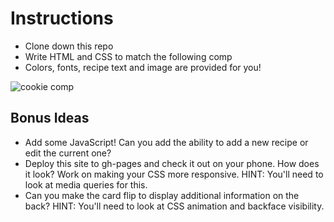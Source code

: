 # Instructions

- Clone down this repo 
- Write HTML and CSS to match the following comp
- Colors, fonts, recipe text and image are provided for you!

![cookie comp](https://github.com/turingschool-examples/cookie-comp/blob/main/images/cookieComp.png)

## Bonus Ideas
- Add some JavaScript! Can you add the ability to add a new recipe or edit the current one? 
- Deploy this site to gh-pages and check it out on your phone. How does it look? Work on making your CSS more responsive. HINT: You'll need to look at media queries for this. 
- Can you make the card flip to display additional information on the back? HINT: You'll need to look at CSS animation and backface visibility. 
